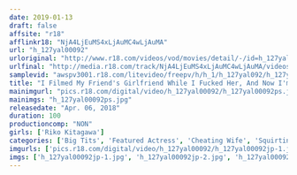 ```yaml
---
date: 2019-01-13
draft: false
affsite: "r18"
afflinkr18: "NjA4LjEuMS4xLjAuMC4wLjAuMA"
url: "h_127yal00092"
urloriginal: "http://www.r18.com/videos/vod/movies/detail/-/id=h_127yal00092"
urlfinal: "http://media.r18.com/track/NjA4LjEuMS4xLjAuMC4wLjAuMA/videos/vod/movies/detail/-/id=h_127yal00092"
samplevid: "awspv3001.r18.com/litevideo/freepv/h/h_1/h_127yal092/h_127yal092_dmb_w.mp4"
title: "I Filmed My Friend's Girlfriend While I Fucked Her, And Now I'm Selling The Footage Riko Kitagawa"
mainimgurl: "pics.r18.com/digital/video/h_127yal00092/h_127yal00092ps.jpg"
mainimgs: "h_127yal00092ps.jpg"
releasedate: "Apr. 06, 2018"
duration: 100
productioncomp: "NON"
girls: ['Riko Kitagawa']
categories: ['Big Tits', 'Featured Actress', 'Cheating Wife', 'Squirting', 'Gonzo', 'Hi-Def']
imgurls: ['pics.r18.com/digital/video/h_127yal00092/h_127yal00092jp-1.jpg', 'pics.r18.com/digital/video/h_127yal00092/h_127yal00092jp-2.jpg', 'pics.r18.com/digital/video/h_127yal00092/h_127yal00092jp-3.jpg', 'pics.r18.com/digital/video/h_127yal00092/h_127yal00092jp-4.jpg', 'pics.r18.com/digital/video/h_127yal00092/h_127yal00092jp-5.jpg', 'pics.r18.com/digital/video/h_127yal00092/h_127yal00092jp-6.jpg', 'pics.r18.com/digital/video/h_127yal00092/h_127yal00092jp-7.jpg', 'pics.r18.com/digital/video/h_127yal00092/h_127yal00092jp-8.jpg', 'pics.r18.com/digital/video/h_127yal00092/h_127yal00092jp-9.jpg', 'pics.r18.com/digital/video/h_127yal00092/h_127yal00092jp-10.jpg', 'pics.r18.com/digital/video/h_127yal00092/h_127yal00092jp-11.jpg', 'pics.r18.com/digital/video/h_127yal00092/h_127yal00092jp-12.jpg', 'pics.r18.com/digital/video/h_127yal00092/h_127yal00092jp-13.jpg', 'pics.r18.com/digital/video/h_127yal00092/h_127yal00092jp-14.jpg', 'pics.r18.com/digital/video/h_127yal00092/h_127yal00092jp-15.jpg', 'pics.r18.com/digital/video/h_127yal00092/h_127yal00092jp-16.jpg', 'pics.r18.com/digital/video/h_127yal00092/h_127yal00092jp-17.jpg', 'pics.r18.com/digital/video/h_127yal00092/h_127yal00092jp-18.jpg', 'pics.r18.com/digital/video/h_127yal00092/h_127yal00092jp-19.jpg', 'pics.r18.com/digital/video/h_127yal00092/h_127yal00092jp-20.jpg']
imgs: ['h_127yal00092jp-1.jpg', 'h_127yal00092jp-2.jpg', 'h_127yal00092jp-3.jpg', 'h_127yal00092jp-4.jpg', 'h_127yal00092jp-5.jpg', 'h_127yal00092jp-6.jpg', 'h_127yal00092jp-7.jpg', 'h_127yal00092jp-8.jpg', 'h_127yal00092jp-9.jpg', 'h_127yal00092jp-10.jpg', 'h_127yal00092jp-11.jpg', 'h_127yal00092jp-12.jpg', 'h_127yal00092jp-13.jpg', 'h_127yal00092jp-14.jpg', 'h_127yal00092jp-15.jpg', 'h_127yal00092jp-16.jpg', 'h_127yal00092jp-17.jpg', 'h_127yal00092jp-18.jpg', 'h_127yal00092jp-19.jpg', 'h_127yal00092jp-20.jpg']
---
```

